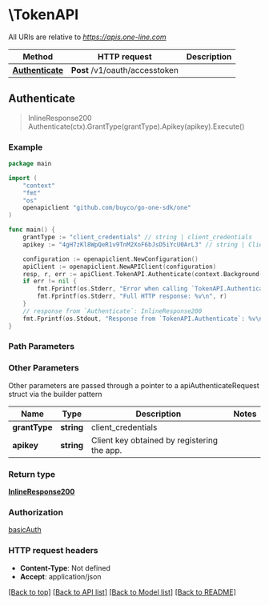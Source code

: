 # \TokenAPI

All URIs are relative to *https://apis.one-line.com*

Method | HTTP request | Description
------------- | ------------- | -------------
[**Authenticate**](TokenAPI.md#Authenticate) | **Post** /v1/oauth/accesstoken | 



## Authenticate

> InlineResponse200 Authenticate(ctx).GrantType(grantType).Apikey(apikey).Execute()





### Example

```go
package main

import (
	"context"
	"fmt"
	"os"
	openapiclient "github.com/buyco/go-one-sdk/one"
)

func main() {
	grantType := "client_credentials" // string | client_credentials
	apikey := "4gH7zKl8WpQeR1v9TnM2XoF6bJsD5iYcU0ArL3" // string | Client key obtained by registering the app.

	configuration := openapiclient.NewConfiguration()
	apiClient := openapiclient.NewAPIClient(configuration)
	resp, r, err := apiClient.TokenAPI.Authenticate(context.Background()).GrantType(grantType).Apikey(apikey).Execute()
	if err != nil {
		fmt.Fprintf(os.Stderr, "Error when calling `TokenAPI.Authenticate``: %v\n", err)
		fmt.Fprintf(os.Stderr, "Full HTTP response: %v\n", r)
	}
	// response from `Authenticate`: InlineResponse200
	fmt.Fprintf(os.Stdout, "Response from `TokenAPI.Authenticate`: %v\n", resp)
}
```

### Path Parameters



### Other Parameters

Other parameters are passed through a pointer to a apiAuthenticateRequest struct via the builder pattern


Name | Type | Description  | Notes
------------- | ------------- | ------------- | -------------
 **grantType** | **string** | client_credentials | 
 **apikey** | **string** | Client key obtained by registering the app. | 

### Return type

[**InlineResponse200**](InlineResponse200.md)

### Authorization

[basicAuth](../README.md#basicAuth)

### HTTP request headers

- **Content-Type**: Not defined
- **Accept**: application/json

[[Back to top]](#) [[Back to API list]](../README.md#documentation-for-api-endpoints)
[[Back to Model list]](../README.md#documentation-for-models)
[[Back to README]](../README.md)

